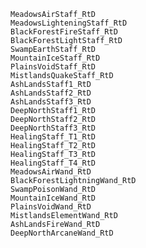     MeadowsAirStaff_RtD
    MeadowsLighteningStaff_RtD
    BlackForestFireStaff_RtD
    BlackForestLightStaff_RtD
    SwampEarthStaff_RtD
    MountainIceStaff_RtD
    PlainsVoidStaff_RtD
    MistlandsQuakeStaff_RtD
    AshLandsStaff1_RtD
    AshLandsStaff2_RtD
    AshLandsStaff3_RtD
    DeepNorthStaff1_RtD
    DeepNorthStaff2_RtD
    DeepNorthStaff3_RtD
    HealingStaff_T1_RtD
    HealingStaff_T2_RtD
    HealingStaff_T3_RtD
    HealingStaff_T4_RtD
    MeadowsAirWand_RtD
    BlackForestLightningWand_RtD
    SwampPoisonWand_RtD
    MountainIceWand_RtD
    PlainsVoidWand_RtD
    MistlandsElementWand_RtD
    AshLandsFireWand_RtD
    DeepNorthArcaneWand_RtD

